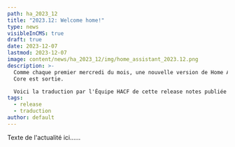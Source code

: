 ```yaml
---
path: ha_2023_12
title: "2023.12: Welcome home!"
type: news
visibleInCMS: true
draft: true
date: 2023-12-07
lastmod: 2023-12-07
image: content/news/ha_2023_12/img/home_assistant_2023.12.png
description: >-
  Comme chaque premier mercredi du mois, une nouvelle version de Home Assistant
  Core est sortie.

  Voici la traduction par l'Équipe HACF de cette release notes publiée par Nabu Casa.
tags:
  - release
  - traduction
author: default
---
```

Texte de l'actualité ici……
